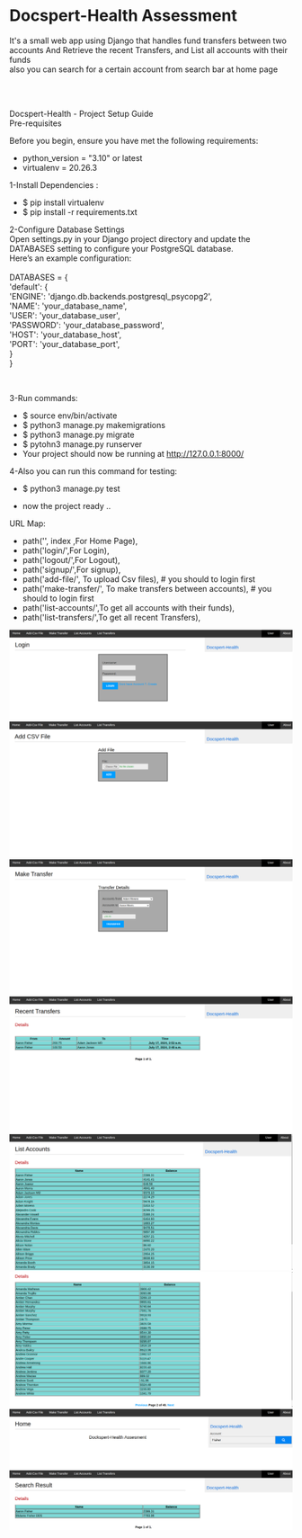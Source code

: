 # Docspert-Health Assessment  
 

It's a small web app using Django that handles fund transfers between two accounts 
And Retrieve the recent Transfers, and List all accounts with their funds  
also you can search for a certain account from search bar at home page


<br><br>

Docspert-Health - Project Setup Guide <br/>
Pre-requisites<br/>

Before you begin, ensure you have met the following requirements:
- python_version = "3.10" or latest
- virtualenv =  20.26.3
  
1-Install Dependencies :<br/>
- $ pip install virtualenv
- $ pip install -r requirements.txt 



2-Configure Database Settings <br/>
Open settings.py in your Django project directory and update the DATABASES setting to configure your PostgreSQL database. <br/>
Here’s an example configuration:
<br/><br/>
DATABASES = {<br/>
    'default': {<br/>
        'ENGINE': 'django.db.backends.postgresql_psycopg2',<br/>
        'NAME': 'your_database_name',<br/>
        'USER': 'your_database_user',<br/>
        'PASSWORD': 'your_database_password',<br/>
        'HOST': 'your_database_host',<br/>
        'PORT': 'your_database_port',<br/>
    }<br/>
}<br/>

<br/>

3-Run commands:<br/>
- $ source env/bin/activate
- $ python3 manage.py makemigrations
- $ python3 manage.py migrate
- $ pytohn3 manage.py runserver
- Your project should now be running at http://127.0.0.1:8000/

4-Also you can run this command for testing:<br/>
- $ python3 manage.py test

- now the project ready ..


URL Map:
 - path('', index ,For Home Page),
 - path('login/',For Login),
 - path('logout/',For Logout),
 - path('signup/',For signup),
 - path('add-file/', To upload Csv files), # you should to login first
 - path('make-transfer/', To make transfers between accounts), # you should to login first
 - path('list-accounts/',To get all accounts with their funds),
 - path('list-transfers/',To get all recent Transfers),
 

![alt text](https://github.com/Ahmed-Elatar/Docspert_Health/blob/main/Docspert_Health/sceen_shots/Screenshot%20from%202024-07-17%2020-18-49.png)
![alt text](https://github.com/Ahmed-Elatar/Docspert_Health/blob/main/Docspert_Health/sceen_shots/Screenshot%20from%202024-07-17%2020-16-02.png)
![alt text](https://github.com/Ahmed-Elatar/Docspert_Health/blob/main/Docspert_Health/sceen_shots/Screenshot%20from%202024-07-17%2020-16-58.png)
![alt text](https://github.com/Ahmed-Elatar/Docspert_Health/blob/main/Docspert_Health/sceen_shots/Screenshot%20from%202024-07-17%2020-17-09.png)
![alt text](https://github.com/Ahmed-Elatar/Docspert_Health/blob/main/Docspert_Health/sceen_shots/Screenshot%20from%202024-07-17%2020-17-22.png)
![alt text](https://github.com/Ahmed-Elatar/Docspert_Health/blob/main/Docspert_Health/sceen_shots/Screenshot%20from%202024-07-17%2020-17-35.png)
![alt text](https://github.com/Ahmed-Elatar/Docspert_Health/blob/main/Docspert_Health/sceen_shots/Screenshot%20from%202024-07-17%2020-18-24.png)
![alt text](https://github.com/Ahmed-Elatar/Docspert_Health/blob/main/Docspert_Health/sceen_shots/Screenshot%20from%202024-07-17%2020-18-31.png)




